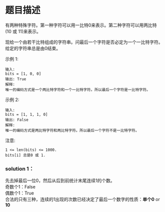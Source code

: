 # 题目描述
有两种特殊字符。第一种字符可以用一比特0来表示。第二种字符可以用两比特(10 或 11)来表示。

现给一个由若干比特组成的字符串。问最后一个字符是否必定为一个一比特字符。给定的字符串总是由0结束。

示例 1:
    
    输入: 
    bits = [1, 0, 0]
    输出: True
    解释: 
    唯一的编码方式是一个两比特字符和一个一比特字符。所以最后一个字符是一比特字符。
示例 2:

    输入: 
    bits = [1, 1, 1, 0]
    输出: False
    解释: 
    唯一的编码方式是两比特字符和两比特字符。所以最后一个字符不是一比特字符。
注意:

    1 <= len(bits) <= 1000.
    bits[i] 总是0 或 1.


### solution 1：
先去掉最后一位0，然后从后到前统计末尾连续1的个数。  
奇数个1：False  
偶数个1：True  
合法的只有三种，连续的1出现的次数已经决定了最后一个数字的性质：**单个0** or **10**
  